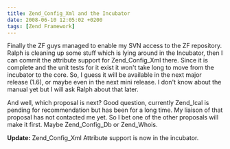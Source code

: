 ```yaml
---
title: Zend_Config_Xml and the Incubator
date: 2008-06-10 12:05:02 +0200
tags: [Zend Framework]
---
```


Finally the ZF guys managed to enable my SVN access to the ZF repository. Ralph is cleaning up some stuff which is lying around in the Incubator, then I can commit the attribute support for Zend_Config_Xml there. Since it is complete and the unit tests for it exist it won't take long to move from the incubator to the core. So, I guess it will be available in the next major release (1.6), or maybe even in the next mini release. I don't know about the manual yet but I will ask Ralph about that later.

And well, which proposal is next? Good question, currently Zend_Ical is pending for recommendation but has been for a long time. My liaison of that proposal has not contacted me yet. So I bet one of the other proposals will make it first.  Maybe Zend_Config_Db or Zend_Whois.

**Update:** Zend_Config_Xml Attribute support is now in the incubator.